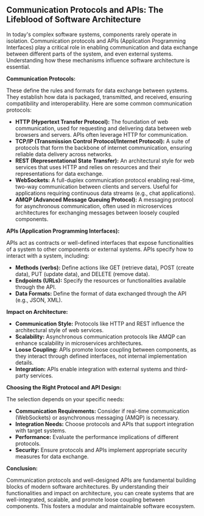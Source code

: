 ## Communication Protocols and APIs: The Lifeblood of Software Architecture

In today's complex software systems, components rarely operate in isolation. Communication protocols and APIs (Application Programming Interfaces) play a critical role in enabling communication and data exchange between different parts of the system, and even external systems. Understanding how these mechanisms influence software architecture is essential.

**Communication Protocols:**

These define the rules and formats for data exchange between systems. They establish how data is packaged, transmitted, and received, ensuring compatibility and interoperability. Here are some common communication protocols:

- **HTTP (Hypertext Transfer Protocol):** The foundation of web communication, used for requesting and delivering data between web browsers and servers. APIs often leverage HTTP for communication.
- **TCP/IP (Transmission Control Protocol/Internet Protocol):** A suite of protocols that form the backbone of internet communication, ensuring reliable data delivery across networks.
- **REST (Representational State Transfer):** An architectural style for web services that uses HTTP and relies on resources and their representations for data exchange.
- **WebSockets:** A full-duplex communication protocol enabling real-time, two-way communication between clients and servers. Useful for applications requiring continuous data streams (e.g., chat applications).
- **AMQP (Advanced Message Queuing Protocol):** A messaging protocol for asynchronous communication, often used in microservices architectures for exchanging messages between loosely coupled components.

**APIs (Application Programming Interfaces):**

APIs act as contracts or well-defined interfaces that expose functionalities of a system to other components or external systems. APIs specify how to interact with a system, including:

- **Methods (verbs):** Define actions like GET (retrieve data), POST (create data), PUT (update data), and DELETE (remove data).
- **Endpoints (URLs):** Specify the resources or functionalities available through the API.
- **Data Formats:** Define the format of data exchanged through the API (e.g., JSON, XML).

**Impact on Architecture:**

- **Communication Style:** Protocols like HTTP and REST influence the architectural style of web services.
- **Scalability:** Asynchronous communication protocols like AMQP can enhance scalability in microservices architectures.
- **Loose Coupling:** APIs promote loose coupling between components, as they interact through defined interfaces, not internal implementation details.
- **Integration:** APIs enable integration with external systems and third-party services.

**Choosing the Right Protocol and API Design:**

The selection depends on your specific needs:

- **Communication Requirements:** Consider if real-time communication (WebSockets) or asynchronous messaging (AMQP) is necessary.
- **Integration Needs:** Choose protocols and APIs that support integration with target systems.
- **Performance:** Evaluate the performance implications of different protocols.
- **Security:** Ensure protocols and APIs implement appropriate security measures for data exchange.

**Conclusion:**

Communication protocols and well-designed APIs are fundamental building blocks of modern software architectures. By understanding their functionalities and impact on architecture, you can create systems that are well-integrated, scalable, and promote loose coupling between components. This fosters a modular and maintainable software ecosystem.